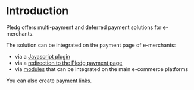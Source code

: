 # Introduction

Pledg offers multi-payment and deferred payment solutions for e-merchants.

The solution can be integrated on the payment page of e-merchants:

- via a [Javascript plugin](../plugin/README.md)
- via a [redirection to the Pledg payment page](../plugin/integration.md#direct-call-of-the-pledg-front)
- via [modules](/modules/) that can be integrated on the main e-commerce platforms

You can also create [payment links](payment-link.md).